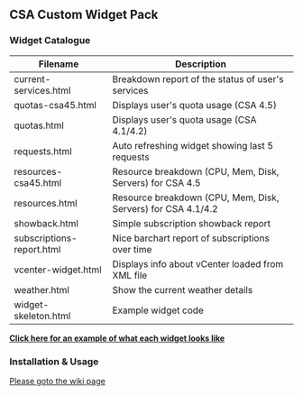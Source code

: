 ## CSA Custom Widget Pack

### Widget Catalogue
|Filename|Description|
|----|----|
|current-services.html|Breakdown report of the status of user's services|
|quotas-csa45.html|Displays user's quota usage (CSA 4.5)|
|quotas.html|Displays user's quota usage (CSA 4.1/4.2)|
|requests.html	|Auto refreshing widget showing last 5 requests|
|resources-csa45.html|Resource breakdown (CPU, Mem, Disk, Servers) for CSA 4.5|
|resources.html|Resource breakdown (CPU, Mem, Disk, Servers) for CSA 4.1/4.2|
|showback.html|Simple subscription showback report|
|subscriptions-report.html|Nice barchart report of subscriptions over time|
|vcenter-widget.html|Displays info about vCenter loaded from XML file|
|weather.html|Show the current weather details|
|widget-skeleton.html|Example widget code|

**[Click here for an example of what each widget looks like](https://github.com/benc-uk/csa-widgets/wiki/Widget-Preview-Images)**

### Installation & Usage 

[Please goto the wiki page](https://github.com/benc-uk/csa-widgets/wiki)
